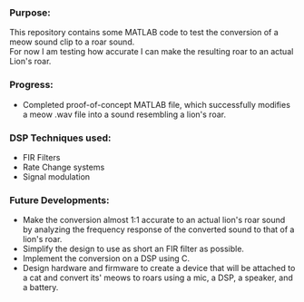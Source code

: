 ### Purpose:
This repository contains some MATLAB code to test the conversion of a meow sound clip to a roar sound.  
For now I am testing how accurate I can make the resulting roar to an actual Lion's roar.  

### Progress: 
- Completed proof-of-concept MATLAB file, which successfully modifies a meow .wav file into a sound resembling a lion's roar.

### DSP Techniques used:
- FIR Filters
- Rate Change systems
- Signal modulation

### Future Developments:
- Make the conversion almost 1:1 accurate to an actual lion's roar sound by analyzing the frequency response of the converted sound to that of a lion's roar.
- Simplify the design to use as short an FIR filter as possible.
- Implement the conversion on a DSP using C.
- Design hardware and firmware to create a device that will be attached to a cat and convert its' meows to roars using a mic, a DSP, a speaker, and a battery.
